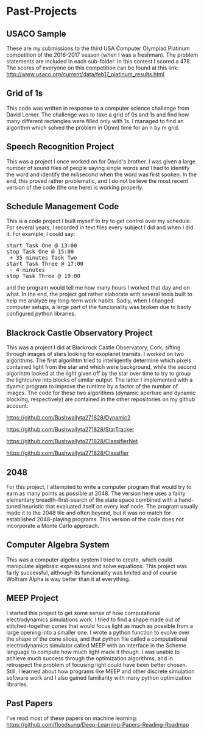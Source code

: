 # Past-Projects
## USACO Sample

These are my submissions to the third USA Computer Olympiad Platinum competition of the 2016-2017 season (when I was a freshman). The problem statements are included in each sub-folder. In this contest I scored a 478. The scores of everyone on this competition can be found at this link: http://www.usaco.org/current/data/feb17_platinum_results.html

## Grid of 1s

This code was written in response to a computer science challenge from David Lerner. The challenge was to take a grid of 0s and 1s and find how many different rectangles were filled only with 1s. I managed to find an algorithm which solved the problem in O(nm) time for an n by m grid.

## Speech Recognition Project

This was a project I once worked on for David's brother. I was given a large number of sound files of people saying single words and I had to identify the word and identify the milisecond when the word was first spoken. In the end, this proved rather problematic, and I do not believe the most recent version of the code (the one here) is working properly. 

## Schedule Management Code

This is a code project I built myself to try to get control over my schedule. For several years, I recorded in text files every subject I did and when I did it. For example, I could say:

<pre>start Task One @ 13:00
stop Task One @ 15:00
 + 35 minutes Task Two
start Task Three @ 17:00
 - 4 minutes
stop Task Three @ 19:00</pre>

and the program would tell me how many hours I worked that day and on what. In the end, the project got rather elaborate with several tools built to help me analyze my long-term work habits. Sadly, when I changed computer setups, a large part of the funcionality was broken due to badly configured python libraries. 

## Blackrock Castle Observatory Project

This was a project I did at Blackrock Castle Observatory, Cork, sifting through images of stars looking for exoplanet transits. I worked on two algorithms. The first algorihtm tried to intelligently determine which pixels contained light from the star and which were background, while the second algorihtm looked at the light given off by the star over time to try to group the lightcurve into blocks of similar output. The latter I implemented with a dyamic program to improve the runtime by a factor of the number of images. The code for these two algorithms (dynamic aperture and dynamic blocking, respectively) are contained in the other repositories on my github account:

https://github.com/Bushwallyta271828/Dynamic2

https://github.com/Bushwallyta271828/StarTracker

https://github.com/Bushwallyta271828/ClassifierNet

https://github.com/Bushwallyta271828/Classifier

## 2048

For this project, I attempted to write a computer program that would try to earn as many points as possible at 2048. The version here uses a fairly elementary breadth-first-search of the state space combined with a hand-tuned heuristic that evaluated itself on every leaf node. The program usually made it to the 2048 tile and often beyond, but it was no match for established 2048-playing programs. This version of the code does not incorporate a Monte Carlo approach.

## Computer Algebra System

This was a computer algebra system I tried to create, which could manipulate algebraic expressions and solve equations. This project was fairly successful, although its funcionality was limited and of course Wolfram Alpha is way better than it at everything.

## MEEP Project

I started this project to get some sense of how computational electrodynamics simulations work. I tried to find a shape made out of stitched-together cones that would focus light as much as possible from a large opening into a smaller one. I wrote a python function to evolve over the shape of the cone slices, and that python file called a computational electrodynamics simulator called MEEP with an interface in the Scheme language to compute how much light made it though. I was unable to achieve much success through the optimization algorithms, and in retrospect the problem of focusing light could have been better chosen. Still, I learned about how programs like MEEP and other discrete simulation software work and I also gained familiarity with many python optimization libraries.

## Past Papers

I've read most of these papers on machine learning: https://github.com/floodsung/Deep-Learning-Papers-Reading-Roadmap

